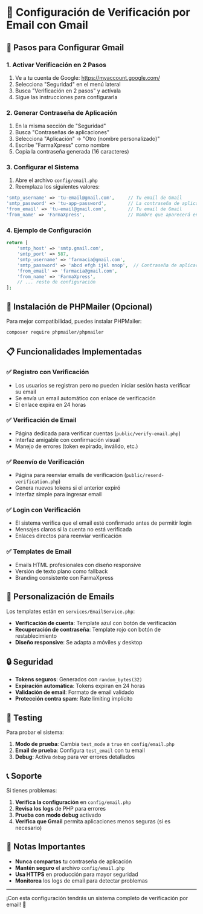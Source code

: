 # 📧 Configuración de Verificación por Email con Gmail

## 🚀 Pasos para Configurar Gmail

### 1. **Activar Verificación en 2 Pasos**
1. Ve a tu cuenta de Google: https://myaccount.google.com/
2. Selecciona "Seguridad" en el menú lateral
3. Busca "Verificación en 2 pasos" y actívala
4. Sigue las instrucciones para configurarla

### 2. **Generar Contraseña de Aplicación**
1. En la misma sección de "Seguridad"
2. Busca "Contraseñas de aplicaciones"
3. Selecciona "Aplicación" → "Otro (nombre personalizado)"
4. Escribe "FarmaXpress" como nombre
5. Copia la contraseña generada (16 caracteres)

### 3. **Configurar el Sistema**
1. Abre el archivo `config/email.php`
2. Reemplaza los siguientes valores:

```php
'smtp_username' => 'tu-email@gmail.com',     // Tu email de Gmail
'smtp_password' => 'tu-app-password',        // La contraseña de aplicación
'from_email' => 'tu-email@gmail.com',        // Tu email de Gmail
'from_name' => 'FarmaXpress',                // Nombre que aparecerá en los emails
```

### 4. **Ejemplo de Configuración**
```php
return [
    'smtp_host' => 'smtp.gmail.com',
    'smtp_port' => 587,
    'smtp_username' => 'farmacia@gmail.com',
    'smtp_password' => 'abcd efgh ijkl mnop',  // Contraseña de aplicación
    'from_email' => 'farmacia@gmail.com',
    'from_name' => 'FarmaXpress',
    // ... resto de configuración
];
```

## 🔧 Instalación de PHPMailer (Opcional)

Para mejor compatibilidad, puedes instalar PHPMailer:

```bash
composer require phpmailer/phpmailer
```

## 📋 Funcionalidades Implementadas

### ✅ **Registro con Verificación**
- Los usuarios se registran pero no pueden iniciar sesión hasta verificar su email
- Se envía un email automático con enlace de verificación
- El enlace expira en 24 horas

### ✅ **Verificación de Email**
- Página dedicada para verificar cuentas (`public/verify-email.php`)
- Interfaz amigable con confirmación visual
- Manejo de errores (token expirado, inválido, etc.)

### ✅ **Reenvío de Verificación**
- Página para reenviar emails de verificación (`public/resend-verification.php`)
- Genera nuevos tokens si el anterior expiró
- Interfaz simple para ingresar email

### ✅ **Login con Verificación**
- El sistema verifica que el email esté confirmado antes de permitir login
- Mensajes claros si la cuenta no está verificada
- Enlaces directos para reenviar verificación

### ✅ **Templates de Email**
- Emails HTML profesionales con diseño responsive
- Versión de texto plano como fallback
- Branding consistente con FarmaXpress

## 🎨 Personalización de Emails

Los templates están en `services/EmailService.php`:

- **Verificación de cuenta**: Template azul con botón de verificación
- **Recuperación de contraseña**: Template rojo con botón de restablecimiento
- **Diseño responsive**: Se adapta a móviles y desktop

## 🔒 Seguridad

- **Tokens seguros**: Generados con `random_bytes(32)`
- **Expiración automática**: Tokens expiran en 24 horas
- **Validación de email**: Formato de email validado
- **Protección contra spam**: Rate limiting implícito

## 🧪 Testing

Para probar el sistema:

1. **Modo de prueba**: Cambia `test_mode` a `true` en `config/email.php`
2. **Email de prueba**: Configura `test_email` con tu email
3. **Debug**: Activa `debug` para ver errores detallados

## 📞 Soporte

Si tienes problemas:

1. **Verifica la configuración** en `config/email.php`
2. **Revisa los logs** de PHP para errores
3. **Prueba con modo debug** activado
4. **Verifica que Gmail** permita aplicaciones menos seguras (si es necesario)

## 🚨 Notas Importantes

- **Nunca compartas** tu contraseña de aplicación
- **Mantén seguro** el archivo `config/email.php`
- **Usa HTTPS** en producción para mayor seguridad
- **Monitorea** los logs de email para detectar problemas

---

¡Con esta configuración tendrás un sistema completo de verificación por email! 🎉